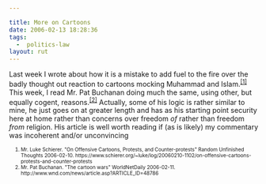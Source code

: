 ```yaml
---

title: More on Cartoons
date: 2006-02-13 18:28:36
tags:
  -  politics-law
layout: rut
---
```



<p>Last week I wrote about how it is a mistake to add fuel to the fire over the badly thought out reaction to cartoons mocking Muhammad and Islam.<sup><a href="https://www.schierer.org/~luke/log/20060210-1102/on-offensive-cartoons-protests-and-counter-protests" title="On Offensive Cartoons, Protests, and Counter-protests">[1]</a></sup> This week, I read Mr. Pat Buchanan doing much the same, using other, but equally cogent, reasons.<sup><a href="http://www.wnd.com/news/article.asp?ARTICLE_ID=48786" title="The cartoon wars">[2]</a></sup> Actually, some of his logic is rather similar to mine, he just goes on at greater length and has as his starting point security here at home rather than concerns over freedom <em>of</em> rather than freedom <em>from</em> religion. His article is well worth reading if (as is likely) my commentary was incoherent and/or unconvincing</p>  <ol><font size="-2"><li><font size="-2">Mr. Luke Schierer.  "On Offensive Cartoons, Protests, and Counter-protests" Random Unfinished Thoughts 2006-02-10. https://www.schierer.org/~luke/log/20060210-1102/on-offensive-cartoons-protests-and-counter-protests</font></li><li><font size="-2">Mr. Pat Buchanan.  "The cartoon wars" WorldNetDaily 2006-02-11.  http://www.wnd.com/news/article.asp?ARTICLE_ID=48786 </font></li></font></ol>

